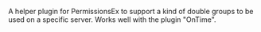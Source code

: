 A helper plugin for PermissionsEx to support a kind of double groups to be used on a specific server.
Works well with the plugin "OnTime".